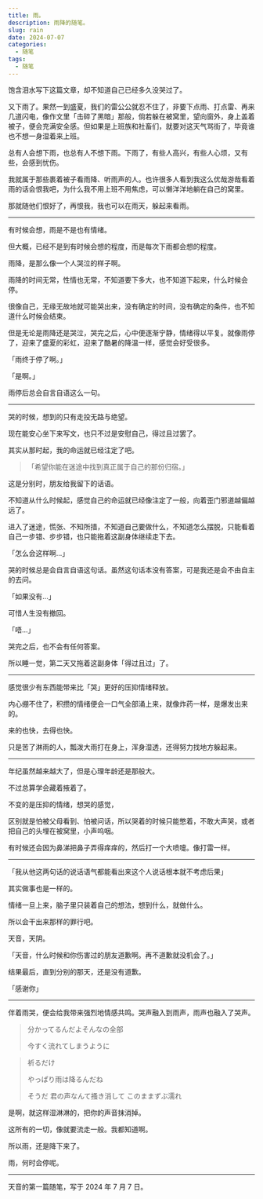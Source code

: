 ```yaml
---
title: 雨。
description: 雨降的随笔。
slug: rain
date: 2024-07-07
categories:
  - 随笔
tags:
  - 随笔
---
```


饱含泪水写下这篇文章，却不知道自己已经多久没哭过了。

又下雨了。果然一到盛夏，我们的雷公公就忍不住了，非要下点雨、打点雷、再来几道闪电，像作文里「击碎了黑暗」那般，倘若躲在被窝里，望向窗外，身上盖着被子，便会充满安全感。但如果是上班族和社畜们，就要对这天气骂街了，毕竟谁也不想一身湿着来上班。

总有人会想下雨，也总有人不想下雨。下雨了，有些人高兴，有些人心烦，又有些，会感到忧伤。

我就属于那些裹着被子看雨降、听雨声的人。也许很多人看到我这么优哉游哉看着雨的话会恨我吧，为什么我不用上班不用焦虑，可以懒洋洋地躺在自己的窝里。

那就随他们恨好了，再恨我，我也可以在雨天，躲起来看雨。

---

有时候会想，雨是不是也有情绪。

但大概，已经不是到有时候会想的程度，而是每次下雨都会想的程度。

雨降，是那么像一个人哭泣的样子啊。

雨降的时间无常，性情也无常，不知道要下多大，也不知道下起来，什么时候会停。

很像自己，无缘无故地就可能哭出来，没有确定的时间，没有确定的条件，也不知道什么时候会结束。

但是无论是雨降还是哭泣，哭完之后，心中便逐渐宁静，情绪得以平复。就像雨停了，迎来了盛夏的彩虹，迎来了酷暑的降温一样，感觉会好受很多。

「雨终于停了啊。」

「是啊。」

雨停后总会自言自语这么一句。

---

哭的时候，想到的只有走投无路与绝望。

现在能安心坐下来写文，也只不过是安慰自己，得过且过罢了。

其实从那时起，我的命运就已经注定了吧。

>「希望你能在迷途中找到真正属于自己的那份归宿。」

这是分别时，朋友给我留下的话语。

不知道从什么时候起，感觉自己的命运就已经像注定了一般，向着歪门邪道越偏越远了。

进入了迷途，慌张、不知所措，不知道自己要做什么，不知道怎么摆脱，只能看着自己一步错、步步错，也只能拖着这副身体继续走下去。

「怎么会这样啊...」

哭的时候总是会自言自语这句话。虽然这句话本没有答案，可是我还是会不由自主的去问。

「如果没有...」

可惜人生没有撤回。

「唔...」

哭完之后，也不会有任何答案。

所以睡一觉，第二天又拖着这副身体「得过且过」了。

---

感觉很少有东西能带来比「哭」更好的压抑情绪释放。

内心绷不住了，积攒的情绪便会一口气全部涌上来，就像炸药一样，是爆发出来的。

来的也快，去得也快。

只是苦了淋雨的人，瓢泼大雨打在身上，浑身湿透，还得努力找地方躲起来。

---

年纪虽然越来越大了，但是心理年龄还是那般大。

不过总算学会藏着掖着了。

不变的是压抑的情绪，想哭的感觉，

区别就是怕被父母看到、怕被问话，所以哭着的时候只能憋着，不敢大声哭，或者把自己的头埋在被窝里，小声呜咽。

有时候还会因为鼻涕把鼻子弄得痒痒的，然后打一个大喷嚏。像打雷一样。

---

「我从他这两句话的说话语气都能看出来这个人说话根本就不考虑后果」

其实做事也是一样的。

情绪一旦上来，脑子里只装着自己的想法，想到什么，就做什么。

所以会干出来那样的罪行吧。

天音，天阴。

「天音，什么时候和你伤害过的朋友道歉啊。再不道歉就没机会了。」

结果最后，直到分别的那天，还是没有道歉。

「感谢你」

---

伴着雨哭，便会给我带来强烈地情感共鸣。哭声融入到雨声，雨声也融入了哭声。

>分かってるんだよそんなの全部
>
>今すく流れてしまうように
>

>祈るだけ
>
>やっぱり雨は降るんだね
>
>そうだ 君の声なんて搔き消して このままずぶ濡れ

是啊，就这样湿淋淋的，把你的声音抹消掉。

这所有的一切，像就要流走一般。我都知道啊。

所以雨，还是降下来了。

雨，何时会停呢。

---

天音的第一篇随笔，写于 2024 年 7 月 7 日。